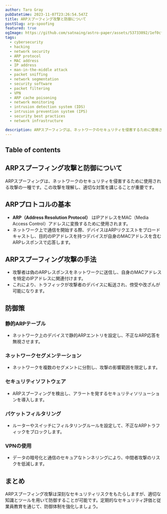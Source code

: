 ```yaml
---
author: Taro Gray
pubDatetime: 2023-11-07T23:26:54.547Z
title: ARPスプーフィング攻撃と防御について
postSlug: arp-spoofing
featured: true
ogImage: https://github.com/satnaing/astro-paper/assets/53733092/1ef0cf03-8137-4d67-ac81-84a032119e3a
tags:
  - cybersecurity
  - hacking
  - network security
  - ARP protocol
  - MAC address
  - IP address
  - man-in-the-middle attack
  - packet sniffing
  - network segmentation
  - security software
  - packet filtering
  - VPN
  - ARP cache poisoning
  - network monitoring
  - intrusion detection system (IDS)
  - intrusion prevention system (IPS)
  - security best practices
  - network infrastructure

description: ARPスプーフィングは、ネットワークのセキュリティを侵害するために使用される攻撃の一種です。この攻撃を理解し、適切な対策を講じることが重要です。
---
```


## Table of contents

## ARPスプーフィング攻撃と防御について

ARPスプーフィングは、ネットワークのセキュリティを侵害するために使用される攻撃の一種です。この攻撃を理解し、適切な対策を講じることが重要です。

## ARPプロトコルの基本

- **ARP（Address Resolution Protocol）** はIPアドレスをMAC（Media Access Control）アドレスに変換するために使用されます。
- ネットワーク上で通信を開始する際、デバイスはARPリクエストをブロードキャストし、目的のIPアドレスを持つデバイスが自身のMACアドレスを含むARPレスポンスで応答します。

## ARPスプーフィング攻撃の手法

- 攻撃者は偽のARPレスポンスをネットワークに送信し、自身のMACアドレスを特定のIPアドレスに関連付けます。
- これにより、トラフィックが攻撃者のデバイスに転送され、傍受や改ざんが可能になります。

## 防御策

### 静的ARPテーブル

- ネットワーク上のデバイスで静的ARPエントリを設定し、不正なARP応答を無視させます。

### ネットワークセグメンテーション

- ネットワークを複数のセグメントに分割し、攻撃の影響範囲を限定します。

### セキュリティソフトウェア

- ARPスプーフィングを検出し、アラートを発するセキュリティソリューションを導入します。

### パケットフィルタリング

- ルーターやスイッチにフィルタリングルールを設定して、不正なARPトラフィックをブロックします。

### VPNの使用

- データの暗号化と通信のセキュアなトンネリングにより、中間者攻撃のリスクを低減します。

## まとめ

ARPスプーフィング攻撃は深刻なセキュリティリスクをもたらしますが、適切な知識とツールを用いて防御することが可能です。定期的なセキュリティ評価と従業員教育を通じて、防御体制を強化しましょう。
